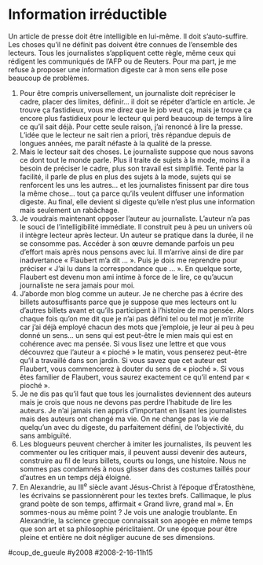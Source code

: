 # Information irréductible

Un article de presse doit être intelligible en lui-même. Il doit s’auto-suffire. Les choses qu’il ne définit pas doivent être connues de l’ensemble des lecteurs. Tous les journalistes s’appliquent cette règle, même ceux qui rédigent les communiqués de l’AFP ou de Reuters. Pour ma part, je me refuse à proposer une information digeste car à mon sens elle pose beaucoup de problèmes.

1. Pour être compris universellement, un journaliste doit repréciser le cadre, placer des limites, définir… il doit se répéter d’article en article. Je trouve ça fastidieux, vous me direz que le job veut ça, mais je trouve ça encore plus fastidieux pour le lecteur qui perd beaucoup de temps à lire ce qu’il sait déjà. Pour cette seule raison, j’ai renoncé à lire la presse. L’idée que le lecteur ne sait rien a priori, très répandue depuis de longues années, me paraît néfaste à la qualité de la presse.
2. Mais le lecteur sait des choses. Le journaliste suppose que nous savons ce dont tout le monde parle. Plus il traite de sujets à la mode, moins il a besoin de préciser le cadre, plus son travail est simplifié. Tenté par la facilité, il parle de plus en plus des sujets à la mode, sujets qui se renforcent les uns les autres… et les journalistes finissent par dire tous la même chose… tout ça parce qu’ils veulent diffuser une information digeste. Au final, elle devient si digeste qu’elle n’est plus une information mais seulement un rabâchage.
3. Je voudrais maintenant opposer l’auteur au journaliste. L’auteur n’a pas le souci de l’intelligibilité immédiate. Il construit peu à peu un univers où il intègre lecteur après lecteur. Un auteur se pratique dans la durée, il ne se consomme pas. Accéder à son œuvre demande parfois un peu d’effort mais après nous pensons avec lui. Il m’arrive ainsi de dire par inadvertance « Flaubert m’a dit … ». Puis je dois me reprendre pour préciser « J’ai lu dans la correspondance que … ». En quelque sorte, Flaubert est devenu mon ami intime à force de le lire, ce qu’aucun journaliste ne sera jamais pour moi.
4. J’aborde mon blog comme un auteur. Je ne cherche pas à écrire des billets autosuffisants parce que je suppose que mes lecteurs ont lu d’autres billets avant et qu’ils participent à l’histoire de ma pensée. Alors chaque fois qu’on me dit que je n’ai pas défini tel ou tel mot je m’irrite car j’ai déjà employé chacun des mots que j’emploie, je leur ai peu à peu donné un sens… un sens qui est peut-être le mien mais qui est en cohérence avec ma pensée. Si vous lisez une lettre et que vous découvrez que l’auteur a « pioché » le matin, vous penserez peut-être qu’il a travaillé dans son jardin. Si vous savez que cet auteur est Flaubert, vous commencerez à douter du sens de « pioché ». Si vous êtes familier de Flaubert, vous saurez exactement ce qu’il entend par « pioché ».
5. Je ne dis pas qu’il faut que tous les journalistes deviennent des auteurs mais je crois que nous ne devons pas perdre l’habitude de lire les auteurs. Je n’ai jamais rien appris d’important en lisant les journalistes mais des auteurs ont changé ma vie. On ne change pas la vie de quelqu’un avec du digeste, du parfaitement défini, de l’objectivité, du sans ambiguïté.
6. Les blogueurs peuvent chercher à imiter les journalistes, ils peuvent les commenter ou les critiquer mais, il peuvent aussi devenir des auteurs, construire au fil de leurs billets, courts ou longs, une histoire. Nous ne sommes pas condamnés à nous glisser dans des costumes taillés pour d’autres en un temps déjà éloigné.
7. En Alexandrie, au III<sup>e</sup> siècle avant Jésus-Christ à l’époque d’Ératosthène, les écrivains se passionnèrent pour les textes brefs. Callimaque, le plus grand poète de son temps, affirmait « Grand livre, grand mal ». En sommes-nous au même point ? Je vois une analogie troublante. En Alexandrie, la science grecque connaissait son apogée en même temps que son art et sa philosophie périclitaient. Or une époque pour être pleine et entière ne doit négliger aucune de ses dimensions.


#coup_de_gueule #y2008 #2008-2-16-11h15
